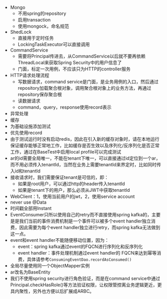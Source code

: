 - Mongo
  - 不用spring的repository
  - 启用transaction
  - 使用mongock，命名规范
- ShedLock
  - 直接用于定时任务
  - LockingTaskExecutor可以直接调用
- CommandService
  - 需要将Principal传进去，从CommandService以后就不要再依赖ThreadLocal来获取Spring Security中的用户信息了
  - 门面，标定一次用例，不应该只为HTTP的controller服务
- HTTP请求处理流程
  - 写数据请求，command service是门面，是业务用例的入口，然后通过repository加载聚合根对象，调用聚合根对象上的业务方法，再通过repository保存聚合根
  - 读数据请求
  - command，query，response使用record表示
- 异常处理
- 缓存
- 为基础设施添加测试
- 优先使用record
- 由于测试运行时没有启动redis，因此在引入新的缓存对象时，请在本地运行保证缓存能够正常地工作，比如缓存是否生效以及序列化/反序列化是否正常工作，通过在BaseTest中启用local profile可以完成测试
- ar的id需要全局唯一，不能在tenant下唯一，可以直接通过id定位到一个ar，而不用必须传入tenantId，当然在业务上需要tenantId来界定时，比如同时传入id和tenantId
- 接收请求时，我们需要保证tenant是可信的，即：
  - 如果是root用户，可以通过http的header传入tenantId
  - 如果是tenant下的用户，那么必须从JWT中获取tenantId
- WebClient：1，使用当前用户的jwt，2，使用service account
- never use @Data
- 时间戳全部用Instant
- EventConsumer只所以使用自己的retry而不直接使用spring kafka的，主要是是我们当前的事件消费机制是一个事件可以被多个event handler独立消费，因此需要为每个event handler独立进行retry，而spring kafka无法做到这一点。
- event和event handler不能随便移动位置，因为：
  - event：spring kafka通过event的FQCN进行序列化和反序列化
  - event handler：事件处理机制通过event handler的 FQCN来达到幂等消费，具体请参考`ConsumingEventDao.recordAsConsumed()`
- 全局尽量使用同一个ObjectMapper实例
- ar改名为BaseEntity
- 我们不使用spring security进行角色验证，而是在command service中通过Principal.checkHasRole()等方法验证权限，让权限管控离业务逻辑更近，更具内聚性，另外也方便以后扩展成ARBC。